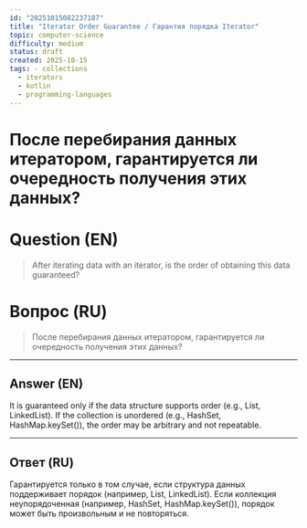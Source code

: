 ```yaml
---
id: "20251015082237187"
title: "Iterator Order Guarantee / Гарантия порядка Iterator"
topic: computer-science
difficulty: medium
status: draft
created: 2025-10-15
tags: - collections
  - iterators
  - kotlin
  - programming-languages
---
```

# После перебирания данных итератором, гарантируется ли очередность получения этих данных?

# Question (EN)
> After iterating data with an iterator, is the order of obtaining this data guaranteed?

# Вопрос (RU)
> После перебирания данных итератором, гарантируется ли очередность получения этих данных?

---

## Answer (EN)

It is guaranteed only if the data structure supports order (e.g., List, LinkedList). If the collection is unordered (e.g., HashSet, HashMap.keySet()), the order may be arbitrary and not repeatable.

---

## Ответ (RU)

Гарантируется только в том случае, если структура данных поддерживает порядок (например, List, LinkedList). Если коллекция неупорядоченная (например, HashSet, HashMap.keySet()), порядок может быть произвольным и не повторяться.

